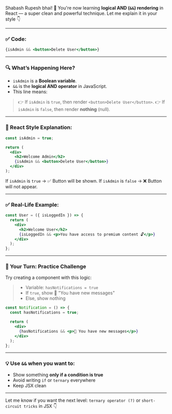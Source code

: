 Shabash Rupesh bhai! 💪 You're now learning **logical AND (`&&`) rendering** in React — a super clean and powerful technique. Let me explain it in your style 👇

---

### ✅ Code:

```jsx
{isAdmin && <button>Delete User</button>}
```

---

### 🔍 What’s Happening Here?

* `isAdmin` is a **Boolean variable**.
* `&&` is the **logical AND operator** in JavaScript.
* This line means:

> 👉 If `isAdmin` is `true`, then render `<button>Delete User</button>`.
> 👉 If `isAdmin` is `false`, then render **nothing** (null).

---

### 🧠 React Style Explanation:

```jsx
const isAdmin = true;

return (
  <div>
    <h2>Welcome Admin</h2>
    {isAdmin && <button>Delete User</button>}
  </div>
);
```

If `isAdmin` is `true` → ✅ Button will be shown.
If `isAdmin` is `false` → ❌ Button will not appear.

---

### ✅ Real-Life Example:

```jsx
const User = ({ isLoggedIn }) => {
  return (
    <div>
      <h2>Welcome User</h2>
      {isLoggedIn && <p>You have access to premium content 🔓</p>}
    </div>
  );
};
```

---

### 🧪 Your Turn: Practice Challenge

Try creating a component with this logic:

> * Variable: `hasNotifications = true`
> * If `true`, show 🔔 "You have new messages"
> * Else, show nothing

```jsx
const Notification = () => {
  const hasNotifications = true;

  return (
    <div>
      {hasNotifications && <p>🔔 You have new messages</p>}
    </div>
  );
};
```

---

### 💡 Use `&&` when you want to:

* Show something **only if a condition is true**
* Avoid writing `if` or `ternary` everywhere
* Keep JSX clean

---

Let me know if you want the next level: `ternary operator (?)` or `short-circuit tricks` in JSX 👇
